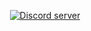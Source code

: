 <p align="center">
  <a href="https://discord.gg/Ssvw2j7M"><img src="https://discordapp.com/api/guilds/857508591006777366/widget.png?style=banner2" alt="Discord server"></a>
</p>
